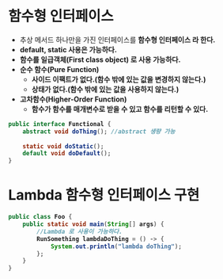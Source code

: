 # 함수형 인터페이스
- 추상 메서드 하나만을 가진 인터페이스를 <b>함수형 인터페이스<b/> 라 한다.
- default, static 사용은 가능하다.
- 함수를 일급객체(First class object) 로 사용 가능하다.
- 순수 함수(Pure Function)
  - 사이드 이팩트가 없다.(함수 밖에 있는 값을 변경하지 않는다.)
  - 상태가 없다.(함수 밖에 있는 값을 사용하지 않는다.)
- 고차함수(Higher-Order Function)
  - 함수가 함수를 매개변수로 받을 수 있고 함수를 리턴할 수 있다.

```java
public interface Functional {
    abstract void doThing(); //abstract 생량 가능
    
    static void doStatic();
    default void doDefault();
}
```

# Lambda 함수형 인터페이스 구현
```java
public class Foo {
    public static void main(String[] args) {
        //Lambda 로 사용이 가능하다.
        RunSomething lambdaDoThing = () -> {
            System.out.println("lambda doThing");
        };
    }
}

```